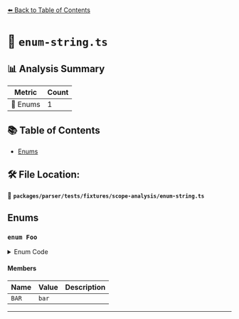 [⬅️ Back to Table of Contents](../../../../../index.md)

# 📄 `enum-string.ts`

## 📊 Analysis Summary

| Metric | Count |
|--------|-------|
| 🎯 Enums | 1 |


## 📚 Table of Contents

- [Enums](#enums)

## 🛠️ File Location:
📂 **`packages/parser/tests/fixtures/scope-analysis/enum-string.ts`**

## Enums

### `enum Foo`

<details><summary>Enum Code</summary>

```ts
enum Foo {
  BAR = 'bar',
}
```
</details>

#### Members

| Name | Value | Description |
|------|-------|-------------|
| `BAR` | `bar` |  |


---